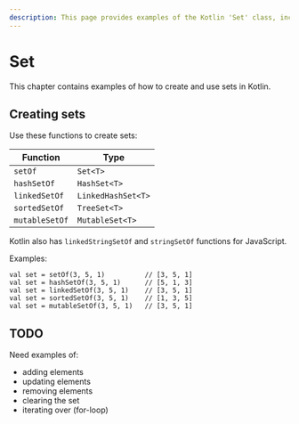 ```yaml
---
description: This page provides examples of the Kotlin 'Set' class, including how to add and remove elements from a Set, and iterate over Set elements.
---
```


# Set

This chapter contains examples of how to create and use sets in Kotlin.



## Creating sets

Use these functions to create sets:

| Function       | Type               |
|----------------|--------------------|
| `setOf`        | `Set<T>`           |
| `hashSetOf`    | `HashSet<T>`       |
| `linkedSetOf`  | `LinkedHashSet<T>` |
| `sortedSetOf`  | `TreeSet<T>`       |
| `mutableSetOf` | `MutableSet<T>`    |

Kotlin also has `linkedStringSetOf` and `stringSetOf` functions for JavaScript.

Examples:

````
val set = setOf(3, 5, 1)          // [3, 5, 1]
val set = hashSetOf(3, 5, 1)      // [5, 1, 3]
val set = linkedSetOf(3, 5, 1)    // [3, 5, 1]
val set = sortedSetOf(3, 5, 1)    // [1, 3, 5]
val set = mutableSetOf(3, 5, 1)   // [3, 5, 1]
````



## TODO

Need examples of:

- adding elements
- updating elements
- removing elements
- clearing the set
- iterating over (for-loop)






